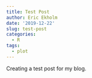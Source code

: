 ```yaml
---
title: Test Post
author: Eric Ekholm
date: '2019-12-22'
slug: test-post
categories:
  - R
tags:
  - plot
---
```


Creating a test post for my blog.